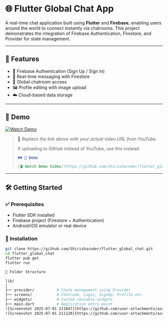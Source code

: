 # 🌐 Flutter Global Chat App

A real-time chat application built using **Flutter** and **Firebase**, enabling users around the world to connect instantly via chatrooms. This project demonstrates the integration of Firebase Authentication, Firestore, and Provider for state management.

---

## 📱 Features

- 🔐 Firebase Authentication (Sign Up / Sign In)
- 💬 Real-time messaging with Firestore
- 👥 Global chatroom access
- 🖼️ Profile editing with image upload
- ☁️ Cloud-based data storage

---

## 📸 Demo

[![Watch Demo](https://img.youtube.com/vi/YOUR_VIDEO_ID/0.jpg)](https://www.youtube.com/watch?v=YOUR_VIDEO_ID)

> 📌 *Replace the link above with your actual video URL from YouTube.*
>
> If uploading to GitHub instead of YouTube, use this instead:
>
> ```markdown
> ## 📸 Demo
>
> [🎬 Watch Demo Video](https://github.com/Shirishacoder/flutter_global_chat/assets/YOUR_VIDEO_FILENAME.mp4)
> ```

---

## 🛠️ Getting Started

### ✅ Prerequisites

- Flutter SDK installed
- Firebase project (Firestore + Authentication)
- Android/iOS emulator or real device

### 🚀 Installation

```bash
git clone https://github.com/Shirishacoder/flutter_global_chat.git
cd flutter_global_chat
flutter pub get
flutter run

📂 Folder Structure

lib/
│
├── provider/          # State management using Provider
├── screens/           # Chatroom, Login, SignUp, Profile etc.
├── widgets/           # Custom reusable widgets
├── main.dart          # Application entry point
![Screenshot 2025-07-01 211047](https://github.com/user-attachments/assets/40ab3527-cec6-477c-b742-592c182841e8)
![Screenshot 2025-07-01 211120](https://github.com/user-attachments/assets/9ed5436e-f8ae-47e2-9fb0-2a7165ef3b7a)



